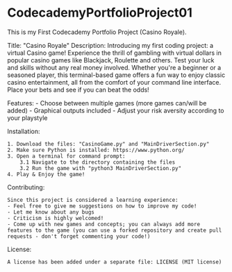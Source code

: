 # CodecademyPortfolioProject01
This is my First Codecademy Portfolio Project (Casino Royale).

Title: "Casino Royale"
Description: Introducing my first coding project: a virtual Casino game! Experience the thrill of gambling with virtual dollars in popular casino games like Blackjack, Roulette and others. Test your luck and skills without any real money involved. Whether you're a beginner or a seasoned player, this terminal-based game offers a fun way to enjoy classic casino entertainment, all from the comfort of your command line interface. Place your bets and see if you can beat the odds!

Features:
    - Choose between multiple games (more games can/will be added)
    - Graphical outputs included
    - Adjust your risk aversity according to your playstyle

Installation:

    1. Download the files: "CasinoGame.py" and "MainDriverSection.py"
    2. Make sure Python is installed: https://www.python.org/
    3. Open a terminal for command prompt:
        3.1 Navigate to the directory containing the files
        3.2 Run the game with "python3 MainDriverSection.py"
    4. Play & Enjoy the game!

Contributing:

    Since this project is considered a learning experience:
    - Feel free to give me suggestions on how to improve my code!
    - Let me know about any bugs
    - Criticism is highly welcomed!
    - Come up with new games and concepts; you can always add more features to the game (you can use a forked repository and create pull requests - don't forget commenting your code!)

License:

    A license has been added under a separate file: LICENSE (MIT license)
    